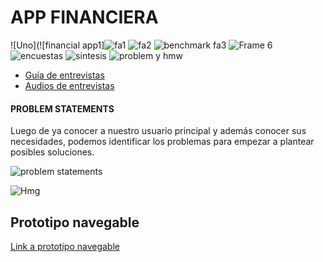 # APP FINANCIERA

![Uno](![financial app1]![fa1](https://user-images.githubusercontent.com/45084125/56454156-40d87700-6312-11e9-8d41-ed04bb0cc6be.png)
![fa2](https://user-images.githubusercontent.com/45084125/56454511-73d13980-6317-11e9-8642-dd8683543280.png)
![benchmark fa3](https://user-images.githubusercontent.com/45084125/56454696-931d9600-631a-11e9-94fd-138ed34ecd1d.png)
![Frame 6](https://user-images.githubusercontent.com/45084125/56455406-8b162400-6323-11e9-92d7-2ffd4a2ba429.png)
![encuestas](https://user-images.githubusercontent.com/45084125/56455781-66707b00-6328-11e9-9a43-0419ddecd883.png)
![sintesis](https://user-images.githubusercontent.com/45084125/56456473-8e64dc00-6332-11e9-9d39-3c0763381254.png)
![problem y hmw](https://user-images.githubusercontent.com/45084125/56456669-07653300-6335-11e9-919c-82a2fc9d0953.png)




- [Guía de entrevistas](https://docs.google.com/document/d/1zcnVLJybcthucIbBnUPcAUN4WqVJBeHt5XERYS-lNTg/edit)
- [Audios de entrevistas](https://drive.google.com/drive/folders/1-3S31m6U3uVzd68BdqnQNzHOJAlqTyq_)









#### PROBLEM STATEMENTS
Luego de ya conocer a nuestro usuario principal y además conocer sus necesidades, podemos identificar los problemas para empezar a plantear posibles soluciones.


![problem statements](https://user-images.githubusercontent.com/45084125/54449858-1137bd00-471d-11e9-89e5-52a3df5bc7a4.png)



![Hmg](https://user-images.githubusercontent.com/45084125/54478880-2841e200-47e5-11e9-9a9c-60fc2a7ec65b.png)


## Prototipo navegable
[Link a prototipo navegable](https://marvelapp.com/87a838g/screen/54005755
)

